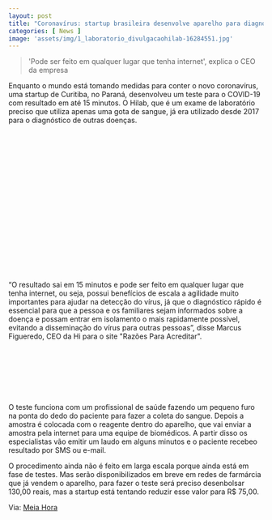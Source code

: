 ```yaml
---
layout: post
title: "Coronavírus: startup brasileira desenvolve aparelho para diagnóstico em 15 minutos"
categories: [ News ]
image: 'assets/img/1_laboratorio_divulgacaohilab-16284551.jpg'
---
```


> 'Pode ser feito em qualquer lugar que tenha internet', explica o CEO da empresa

Enquanto o mundo está tomando medidas para conter o novo coronavírus, uma startup de Curitiba, no Paraná, desenvolveu um teste para o COVID-19 com resultado em até 15 minutos. O Hilab, que é um exame de laboratório preciso que utiliza apenas uma gota de sangue, já era utilizado desde 2017 para o diagnóstico de outras doenças.

<!-- QUADRADO -->
<script async src="//pagead2.googlesyndication.com/pagead/js/adsbygoogle.js"></script>
<ins class="adsbygoogle"
style="display:inline-block;width:336px;height:280px"
data-ad-client="ca-pub-2838251107855362"
data-ad-slot="5351066970"></ins>
<script>
(adsbygoogle = window.adsbygoogle || []).push({});
</script>

“O resultado sai em 15 minutos e pode ser feito em qualquer lugar que tenha internet, ou seja, possui benefícios de escala a agilidade muito importantes para ajudar na detecção do vírus, já que o diagnóstico rápido é essencial para que a pessoa e os familiares sejam informados sobre a doença e possam entrar em isolamento o mais rapidamente possível, evitando a disseminação do vírus para outras pessoas”, disse Marcus Figueredo, CEO da Hi para o site "Razões Para Acreditar".

<!-- MINI ANÚNCIO -->
<script async src="//pagead2.googlesyndication.com/pagead/js/adsbygoogle.js"></script>
<!-- Games Root -->
<ins class="adsbygoogle"
style="display:inline-block;width:730px;height:95px"
data-ad-client="ca-pub-2838251107855362"
data-ad-slot="5351066970"></ins>
<script>
(adsbygoogle = window.adsbygoogle || []).push({});
</script>

O teste funciona com um profissional de saúde fazendo um pequeno furo na ponta do dedo do paciente para fazer a coleta do sangue. Depois a amostra é colocada com o reagente dentro do aparelho, que vai enviar a amostra pela internet para uma equipe de biomédicos. A partir disso os especialistas vão emitir um laudo em alguns minutos e o paciente recebeo resultado por SMS ou e-mail.

<!-- RETANGULO LARGO 2 -->
<script async src="//pagead2.googlesyndication.com/pagead/js/adsbygoogle.js"></script>
<ins class="adsbygoogle"
style="display:block; text-align:center;"
data-ad-layout="in-article"
data-ad-format="fluid"
data-ad-client="ca-pub-2838251107855362"
data-ad-slot="8549252987"></ins>
<script>
(adsbygoogle = window.adsbygoogle || []).push({});
</script>

O procedimento ainda não é feito em larga escala porque ainda está em fase de testes. Mas serão disponibilizados em breve em redes de farmárcia que já vendem o aparelho, para fazer o teste será preciso desenbolsar 130,00 reais, mas a startup está tentando reduzir esse valor para R$ 75,00.

<!-- RETANGULO LARGO -->
<script async src="https://pagead2.googlesyndication.com/pagead/js/adsbygoogle.js"></script>
<!-- Informat -->
<ins class="adsbygoogle"
style="display:block"
data-ad-client="ca-pub-2838251107855362"
data-ad-slot="2327980059"
data-ad-format="auto"
data-full-width-responsive="true"></ins>
<script>
(adsbygoogle = window.adsbygoogle || []).push({});
</script>

Via: [Meia Hora](https://meiahora.ig.com.br/geral/2020/03/5885111-coronavirus--startup-brasileira-desenvolve-aparelho-para-diagnostico-em-15-minutos.html)
